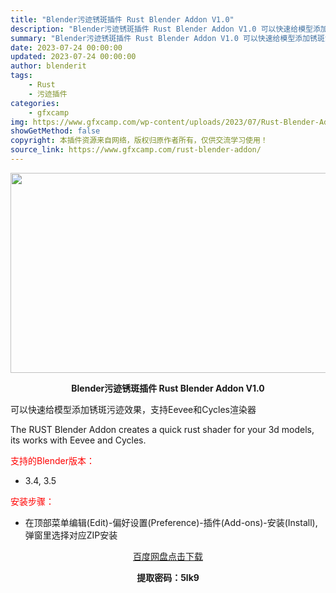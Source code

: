 ```yaml
---
title: "Blender污迹锈斑插件 Rust Blender Addon V1.0"
description: "Blender污迹锈斑插件 Rust Blender Addon V1.0 可以快速给模型添加锈斑污迹效果，支持Eevee和Cycles渲染器 The RUST Blender Addon creat..."
summary: "Blender污迹锈斑插件 Rust Blender Addon V1.0 可以快速给模型添加锈斑污迹效果，支持Eevee和Cycles渲染器 The RUST Blender Addon creat..."
date: 2023-07-24 00:00:00
updated: 2023-07-24 00:00:00
author: blenderit
tags: 
    - Rust
    - 污迹插件
categories:
    - gfxcamp
img: https://www.gfxcamp.com/wp-content/uploads/2023/07/Rust-Blender-Addon.jpg
showGetMethod: false
copyright: 本插件资源来自网络，版权归原作者所有，仅供交流学习使用！
source_link: https://www.gfxcamp.com/rust-blender-addon/
---
```

<div><p><img decoding="async" class="aligncenter size-full wp-image-113897" src="https://www.gfxcamp.com/wp-content/uploads/2023/07/Rust-Blender-Addon.jpg" data-src="https://www.gfxcamp.com/wp-content/uploads/2023/07/Rust-Blender-Addon.jpg" alt="" width="640" height="320" data-srcset="https://www.gfxcamp.com/wp-content/uploads/2023/07/Rust-Blender-Addon.jpg 640w, https://www.gfxcamp.com/wp-content/uploads/2023/07/Rust-Blender-Addon-150x75.jpg 150w" data-sizes="(max-width: 640px) 100vw, 640px"></p><p style="text-align: center;"><strong>Blender污迹锈斑插件 Rust Blender Addon V1.0</strong></p><p>可以快速给模型添加锈斑污迹效果，支持Eevee和Cycles渲染器</p><p>The RUST Blender Addon creates a quick rust shader for your 3d models, its works with Eevee and Cycles.</p><p style="text-align: left;"><span style="color: #ff0000;">支持的Blender版本：</span></p><ul>
<li style="text-align: left;">3.4, 3.5</li>
</ul><p style="text-align: left;"><span style="color: #ff0000;">安装步骤：</span></p><ul>
<li>在顶部菜单编辑(Edit)-偏好设置(Preference)-插件(Add-ons)-安装(Install),弹窗里选择对应ZIP安装</li>
</ul><p style="text-align: center;"><a class="maxbutton-3 maxbutton maxbutton-baidu" target="_blank" rel="noopener" href="https://pan.baidu.com/s/1HIkeRtUwzY9y_DGaSGNt-Q?pwd=5lk9"><span class="mb-text">百度网盘点击下载</span></a></p><p style="text-align: center;"><strong>提取密码：5lk9</strong></p></div>